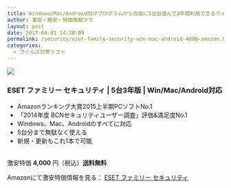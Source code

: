 ```yaml
---
title: Windows/Mac/Android向けプログラムから自由に5台分選んで3年間利用できるウイルス対策ソフトが50%OFF特価4,000円！送料無料！
author: 激安・格安・特価情報ツウ
layout: post
date: 2017-04-01 14:38:09
permalink: /security/eset-family-security-win-mac-android-4000-amazon.html
categories:
  - ウイルス対策ソフト
---
```


<div class="img-bg2 img_L">
<a target="_blank"  href="https://www.amazon.co.jp/gp/product/B00H6Y6OO4/ref=as_li_tl?ie=UTF8&camp=247&creative=1211&creativeASIN=B00H6Y6OO4&linkCode=as2&tag=tokkajohotsu-22&linkId=3d965fb48ff9268a1031c13ee07f2364"><img border="0" src="//ws-fe.amazon-adsystem.com/widgets/q?_encoding=UTF8&MarketPlace=JP&ASIN=B00H6Y6OO4&ServiceVersion=20070822&ID=AsinImage&WS=1&Format=_SL250_&tag=tokkajohotsu-22" ></a><img src="//ir-jp.amazon-adsystem.com/e/ir?t=tokkajohotsu-22&l=am2&o=9&a=B00H6Y6OO4" width="1" height="1" border="0" alt="" style="border:none !important; margin:0px !important;" />
</div>

### ESET ファミリー セキュリティ | 5台3年版 | Win/Mac/Android対応
<!--more-->

* Amazonランキング大賞2015上半期PCソフトNo.1
* 「2014年度 BCNセキュリティユーザー調査」評価&満足度No.1
* Windows、Mac、Androidのすべてに対応
* 5台分まで無駄なく使える
* 新規・更新もこれ1本で可能

<br clear="all" />激安特価 <span class="tokka-price"><strong>4,000</strong></span> 円（税込）**送料無料**

Amazonにて激安特価情報を見る： <span class="fs150p"><a href="https://www.amazon.co.jp/gp/product/B00H6Y6OO4/ref=as_li_tl?ie=UTF8&camp=247&creative=1211&creativeASIN=B00H6Y6OO4&linkCode=as2&tag=tokkajohotsu-22&linkId=3d965fb48ff9268a1031c13ee07f2364" target="_blank">ESET ファミリー セキュリティ</a></span>
